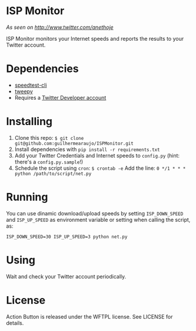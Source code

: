# ISP Monitor
_As seen on http://www.twitter.com/anethoje_

ISP Monitor monitors your Internet speeds and reports the results to your Twitter account.

# Dependencies
* [speedtest-cli](https://github.com/sivel/speedtest-cli)
* [tweepy](https://github.com/tweepy/tweepy)
* Requires a [Twitter Developer account](http://dev.twitter.com)

# Installing
1. Clone this repo: `$ git clone git@github.com:guilhermearaujo/ISPMonitor.git`
2. Install dependencies with `pip install -r requirements.txt`
3. Add your Twitter Credentials and Internet speeds to `config.py` (hint: there's a `config.py.sample`!)
4. Schedule the script using `cron`:
  `$ crontab -e`
  Add the line:
  `0 */1 * * * python /path/to/script/net.py`

# Running

You can use dinamic download/upload speeds by setting `ISP_DOWN_SPEED` and `ISP_UP_SPEED` as environment
variable or setting when calling the script, as:

`ISP_DOWN_SPEED=30 ISP_UP_SPEED=3 python net.py`

# Using
Wait and check your Twitter account periodically.

# License

Action Button is released under the WFTPL license. See LICENSE for details.
